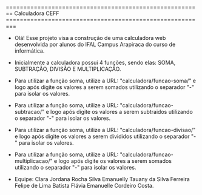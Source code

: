 ======================================================== Calculadora CEFF =========================================================



- Olá! Esse projeto visa a construção de uma calculadora web desenvolvida por alunos do IFAL Campus Arapiraca do curso de informática. 
  
- Inicialmente a calculadora possui 4 funções, sendo elas: SOMA, SUBTRAÇÃO, DIVISÃO E MULTIPLICAÇÃO.

- Para utilizar a função soma, utilize a URL: "calculadora/funcao-soma/" e logo após digite os valores a serem somados utilizando o separador "-" para isolar os valores.
- Para utilizar a função soma, utilize a URL: "calculadora/funcao-subtracao/" e logo após digite os valores a serem subtraidos utilizando o separador "-" para isolar os valores.
- Para utilizar a função soma, utilize a URL: "calculadora/funcao-divisao/" e logo após digite os valores a serem divididos utilizando o separador "-" para isolar os valores.
- Para utilizar a função soma, utilize a URL: "calculadora/funcao-multiplicacao/" e logo após digite os valores a serem somados utilizando o separador "-" para isolar os valores.


- Equipe: 
            Clara Jordana Rocha Silva
            Emanuelly Tauany da Silva Ferreira 
            Felipe de Lima Batista
            Flávia Emanuelle Cordeiro Costa.